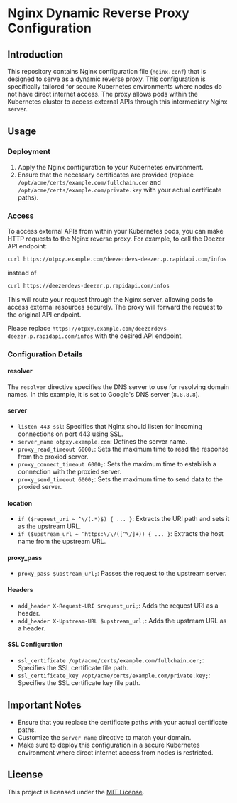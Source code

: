 # Nginx Dynamic Reverse Proxy Configuration

## Introduction

This repository contains Nginx configuration file (`nginx.conf`) that is designed to serve as a dynamic reverse proxy. This configuration is specifically tailored for secure Kubernetes environments where nodes do not have direct internet access. The proxy allows pods within the Kubernetes cluster to access external APIs through this intermediary Nginx server.

## Usage

### Deployment

1. Apply the Nginx configuration to your Kubernetes environment.
2. Ensure that the necessary certificates are provided (replace `/opt/acme/certs/example.com/fullchain.cer` and `/opt/acme/certs/example.com/private.key` with your actual certificate paths).

### Access

To access external APIs from within your Kubernetes pods, you can make HTTP requests to the Nginx reverse proxy. For example, to call the Deezer API endpoint:

```bash
curl https://otpxy.example.com/deezerdevs-deezer.p.rapidapi.com/infos
```

instead of

```bash
curl https://deezerdevs-deezer.p.rapidapi.com/infos
```

This will route your request through the Nginx server, allowing pods to access external resources securely. The proxy will forward the request to the original API endpoint.

Please replace `https://otpxy.example.com/deezerdevs-deezer.p.rapidapi.com/infos` with the desired API endpoint.

### Configuration Details

#### resolver

The `resolver` directive specifies the DNS server to use for resolving domain names. In this example, it is set to Google's DNS server (`8.8.8.8`).

#### server

- `listen 443 ssl`: Specifies that Nginx should listen for incoming connections on port 443 using SSL.
- `server_name otpxy.example.com`: Defines the server name.
- `proxy_read_timeout 6000;`: Sets the maximum time to read the response from the proxied server.
- `proxy_connect_timeout 6000;`: Sets the maximum time to establish a connection with the proxied server.
- `proxy_send_timeout 6000;`: Sets the maximum time to send data to the proxied server.

#### location

- `if ($request_uri ~ ^\/(.*)$) { ... }`: Extracts the URI path and sets it as the upstream URL.
- `if ($upstream_url ~ ^https:\/\/([^\/]+)) { ... }`: Extracts the host name from the upstream URL.

#### proxy_pass

- `proxy_pass $upstream_url;`: Passes the request to the upstream server.

#### Headers

- `add_header X-Request-URI $request_uri;`: Adds the request URI as a header.
- `add_header X-Upstream-URL $upstream_url;`: Adds the upstream URL as a header.

#### SSL Configuration

- `ssl_certificate /opt/acme/certs/example.com/fullchain.cer;`: Specifies the SSL certificate file path.
- `ssl_certificate_key /opt/acme/certs/example.com/private.key;`: Specifies the SSL certificate key file path.

## Important Notes

- Ensure that you replace the certificate paths with your actual certificate paths.
- Customize the `server_name` directive to match your domain.
- Make sure to deploy this configuration in a secure Kubernetes environment where direct internet access from nodes is restricted.

## License

This project is licensed under the [MIT License](LICENSE).
